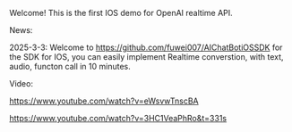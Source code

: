Welcome! This is the first IOS demo for OpenAI realtime API.

News:

2025-3-3: Welcome to https://github.com/fuwei007/AIChatBotiOSSDK for the SDK for IOS, you can easily implement Realtime converstion, with text, audio, functon call in 10 minutes.


Video:

https://www.youtube.com/watch?v=eWsvwTnscBA

https://www.youtube.com/watch?v=3HC1VeaPhRo&t=331s

